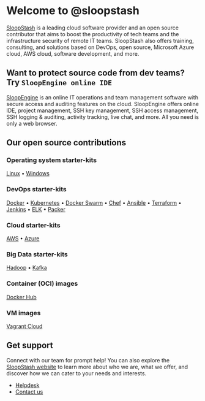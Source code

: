 # Welcome to @sloopstash
[SloopStash](https://sloopstash.com) is a leading cloud software provider and an open source contributor that aims to boost the productivity of tech teams and the infrastructure security of remote IT teams. SloopStash also offers training, consulting, and solutions based on DevOps, open source, Microsoft Azure cloud, AWS cloud, software development, and more.


## Want to protect source code from dev teams? Try `SloopEngine online IDE`
[SloopEngine](https://sloopengine.io) is an online IT operations and team management software with secure access and auditing features on the cloud. SloopEngine offers online IDE, project management, SSH key management, SSH access management, SSH logging & auditing, activity tracking, live chat, and more. All you need is only a web browser.


## Our open source contributions
### Operating system starter-kits
[Linux](https://github.com/sloopstash/kickstart-linux) • [Windows](https://github.com/sloopstash/kickstart-windows)

### DevOps starter-kits
[Docker](https://github.com/sloopstash/kickstart-docker) • [Kubernetes](https://github.com/sloopstash/kickstart-kubernetes) • [Docker Swarm](https://github.com/sloopstash/kickstart-swarm) • [Chef](https://github.com/sloopstash/kickstart-chef) • [Ansible](https://github.com/sloopstash/kickstart-ansible) • [Terraform](https://github.com/sloopstash/kickstart-terraform) • [Jenkins](https://github.com/sloopstash/kickstart-jenkins) • [ELK](https://github.com/sloopstash/kickstart-elk) • [Packer](https://github.com/sloopstash/kickstart-packer)

### Cloud starter-kits
[AWS](https://github.com/sloopstash/kickstart-aws)  •  [Azure](https://github.com/sloopstash/kickstart-azure)

### Big Data starter-kits
[Hadoop](https://github.com/sloopstash/kickstart-hadoop)  •  [Kafka](https://github.com/sloopstash/kickstart-kafka)

### Container (OCI) images
[Docker Hub](https://hub.docker.com/u/sloopstash)

### VM images
[Vagrant Cloud](https://app.vagrantup.com/sloopstash)


## Get support
Connect with our team for prompt help! You can also explore the [SloopStash website](https://sloopstash.com) to learn more about who we are, what we offer, and discover how we can cater to your needs and interests.

* [Helpdesk](https://sloopstash.zohodesk.com)
* [Contact us](https://sloopstash.com/contact.html)

